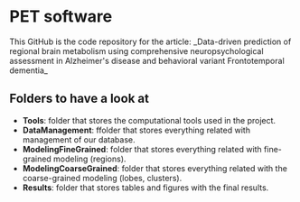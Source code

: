 <h1>PET software</h1>

<div>
    This GitHub is the code repository for the article: _Data-driven prediction of regional brain metabolism using comprehensive neuropsychological assessment in Alzheimer's disease and behavioral variant Frontotemporal dementia_
</div>

<h2>Folders to have a look at</h2>

<ul>
    <li>
        <b>Tools</b>: folder that stores the computational tools used in the project.
    </li>
    <li>
        <b>DataManagement</b>: ffolder that stores everything related with management of our database.
    </li>
    <li>
        <b>ModelingFineGrained</b>: folder that stores everything related with fine-grained modeling (regions).
    </li>	
    <li>
        <b>ModelingCoarseGrained</b>: folder that stores everything related with the coarse-grained modeling (lobes, clusters).
    </li>
    <li>
        <b>Results</b>: folder that stores tables and figures with the final results.
    </li>
</ul>